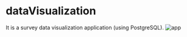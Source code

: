 # dataVisualization
It is a survey data visualization application (using PostgreSQL).
![app](https://user-images.githubusercontent.com/87284077/167271160-c5573f28-69c4-4ce6-a9b1-386afb39537a.png)
